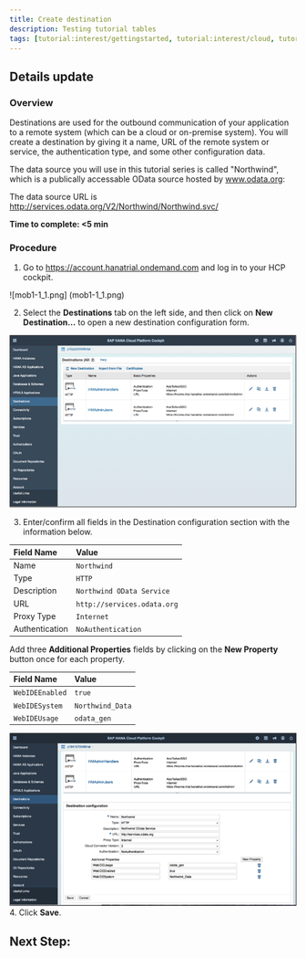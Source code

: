 ```yaml
---
title: Create destination
description: Testing tutorial tables
tags: [tutorial:interest/gettingstarted, tutorial:interest/cloud, tutorial:product/hcp, tutorial:technology/java]
---
```


## Details update

### Overview
Destinations are used for the outbound communication of your application to a remote system (which can be a cloud or on-premise system). You will create a destination by giving it a name, URL of the remote system or service, the authentication type, and some other configuration data.

The data source you will use in this tutorial series is called "Northwind", which is a publically accessable OData source hosted by www.odata.org:

The data source URL is <http://services.odata.org/V2/Northwind/Northwind.svc/>

**Time to complete: <5 min**

### Procedure

1. Go to <https://account.hanatrial.ondemand.com> and log in to your HCP cockpit.

![mob1-1_1.png] (mob1-1_1.png)

2. Select the **Destinations** tab on the left side, and then click on **New Destination…** to open a new destination configuration form.

 ![mob1.png](mob1-1_2.png)
 
3. Enter/confirm all fields in the Destination configuration section with the information below.

Field Name     | Value
:------------- | :-------------
Name           | `Northwind`
Type           | `HTTP`
Description    | `Northwind OData Service`
URL            | `http://services.odata.org`
Proxy Type     | `Internet`
Authentication | `NoAuthentication`

Add three **Additional Properties** fields by clicking on the **New Property** button once for each property.

Field Name     | Value
:------------- | :-------------
`WebIDEEnabled`  | `true`
`WebIDESystem`   | `Northwind_Data`
`WebIDEUsage`    | `odata_gen`

  ![mob1-1_3.png](mob1-1_3.png)
4. Click **Save**.

## Next Step:
